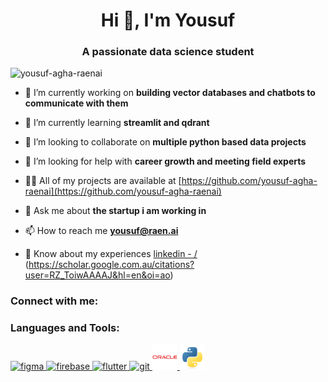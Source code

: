 <h1 align="center">Hi 👋, I'm Yousuf</h1>
<h3 align="center">A passionate data science student</h3>

<p align="left"> <img src="https://komarev.com/ghpvc/?username=yousuf-agha-raenai&label=Profile%20views&color=0e75b6&style=flat" alt="yousuf-agha-raenai" /> </p>

- 🔭 I’m currently working on **building vector databases and chatbots to communicate with them**

- 🌱 I’m currently learning **streamlit and qdrant**

- 👯 I’m looking to collaborate on **multiple python based data projects**

- 🤝 I’m looking for help with **career growth and meeting field experts**

- 👨‍💻 All of my projects are available at [https://github.com/yousuf-agha-raenai](https://github.com/yousuf-agha-raenai)

- 💬 Ask me about **the startup i am working in**

- 📫 How to reach me **yousuf@raen.ai**

- 📄 Know about my experiences [linkedin - /](https://www.linkedin.com/in/yousuf-agha/) (https://scholar.google.com.au/citations?user=RZ_ToiwAAAAJ&hl=en&oi=ao)

<h3 align="left">Connect with me:</h3>
<p align="left">
</p>

<h3 align="left">Languages and Tools:</h3>
<p align="left"> <a href="https://www.figma.com/" target="_blank" rel="noreferrer"> <img src="https://www.vectorlogo.zone/logos/figma/figma-icon.svg" alt="figma" width="40" height="40"/> </a> <a href="https://firebase.google.com/" target="_blank" rel="noreferrer"> <img src="https://www.vectorlogo.zone/logos/firebase/firebase-icon.svg" alt="firebase" width="40" height="40"/> </a> <a href="https://flutter.dev" target="_blank" rel="noreferrer"> <img src="https://www.vectorlogo.zone/logos/flutterio/flutterio-icon.svg" alt="flutter" width="40" height="40"/> </a> <a href="https://git-scm.com/" target="_blank" rel="noreferrer"> <img src="https://www.vectorlogo.zone/logos/git-scm/git-scm-icon.svg" alt="git" width="40" height="40"/> </a> <a href="https://www.oracle.com/" target="_blank" rel="noreferrer"> <img src="https://raw.githubusercontent.com/devicons/devicon/master/icons/oracle/oracle-original.svg" alt="oracle" width="40" height="40"/> </a> <a href="https://www.python.org" target="_blank" rel="noreferrer"> <img src="https://raw.githubusercontent.com/devicons/devicon/master/icons/python/python-original.svg" alt="python" width="40" height="40"/> </a> </p>


